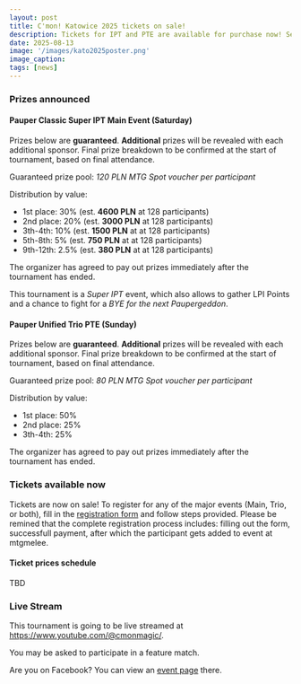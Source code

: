 ```yaml
---
layout: post
title: C'mon! Katowice 2025 tickets on sale!
description: Tickets for IPT and PTE are available for purchase now! Secure your seat and see you in Katowice!
date: 2025-08-13
image: '/images/kato2025poster.png'
image_caption:
tags: [news]
---
```


### Prizes announced

#### Pauper Classic Super IPT Main Event (Saturday)

Prizes below are **guaranteed**.
**Additional** prizes will be revealed with each additional sponsor. Final prize breakdown to be confirmed at the start of tournament, based on final attendance.

Guaranteed prize pool: *120 PLN MTG Spot voucher per participant*

Distribution by value:
- 1st place: 30% (est. **4600 PLN** at 128 participants)
- 2nd place: 20% (est. **3000 PLN** at 128 participants)
- 3th-4th: 10% (est. **1500 PLN** at at 128 participants)
- 5th-8th: 5% (est. **750 PLN** at at 128 participants)
- 9th-12th: 2.5% (est. **380 PLN** at at 128 participants)

The organizer has agreed to pay out prizes immediately after the tournament has ended.

This tournament is a *Super IPT* event, which also allows to gather LPI Points and a chance to fight for a *BYE for the next Paupergeddon*.

#### Pauper Unified Trio PTE (Sunday)

Prizes below are **guaranteed**.
**Additional** prizes will be revealed with each additional sponsor. Final prize breakdown to be confirmed at the start of tournament, based on final attendance.

Guaranteed prize pool: *80 PLN MTG Spot voucher per participant*

Distribution by value:
- 1st place: 50%
- 2nd place: 25%
- 3th-4th: 25%

The organizer has agreed to pay out prizes immediately after the tournament has ended.

### Tickets available now

Tickets are now on sale!
To register for any of the major events (Main, Trio, or both), fill in the [registration form](https://docs.google.com/forms/d/1T3ic_PNBO1z8ddo2sQ4noMLYvUdh-E2_aDX8dQG7Zps/edit#responses) and follow steps provided.
Please be remined that the complete registration process includes: filling out the form, successfull payment, after which the participant gets added to event at mtgmelee.

#### Ticket prices schedule

TBD

### Live Stream

This tournament is going to be live streamed at <a href="https://www.youtube.com/@cmonmagic/" target="_blank">https://www.youtube.com/@cmonmagic/</a>.

You may be asked to participate in a feature match.

Are you on Facebook? You can view an <a href="https://www.facebook.com/events/1603624773597682" target="_blank">event page</a> there.